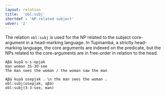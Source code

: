 ```yaml
---
layout: relation
title:  'obl:subj'
shortdef : 'NP-related subject'
udver: '2'
---
```


The relation `obl:subj` is used for the NP related to the subject core-argument in a head-marking language.
In Tupinambá, a strictly head-marking language, the core arguments are indexed on the predicate, but the NPs related to the core-arguments
are in free-order in relation to the head.

```
Aβá kuɲã o-s-epjak
man woman 3S-3O-see
The man sees the woman / the woman saw the man
```

~~~ sdparse
Aβá kuɲã osepjak . \n the man sees the woman .
obl:subj(osepjak, aβá)
obl:subj(3-3-see, man)
~~~


<!-- Interlanguage links updated Po lis 14 15:35:41 CET 2022 -->
